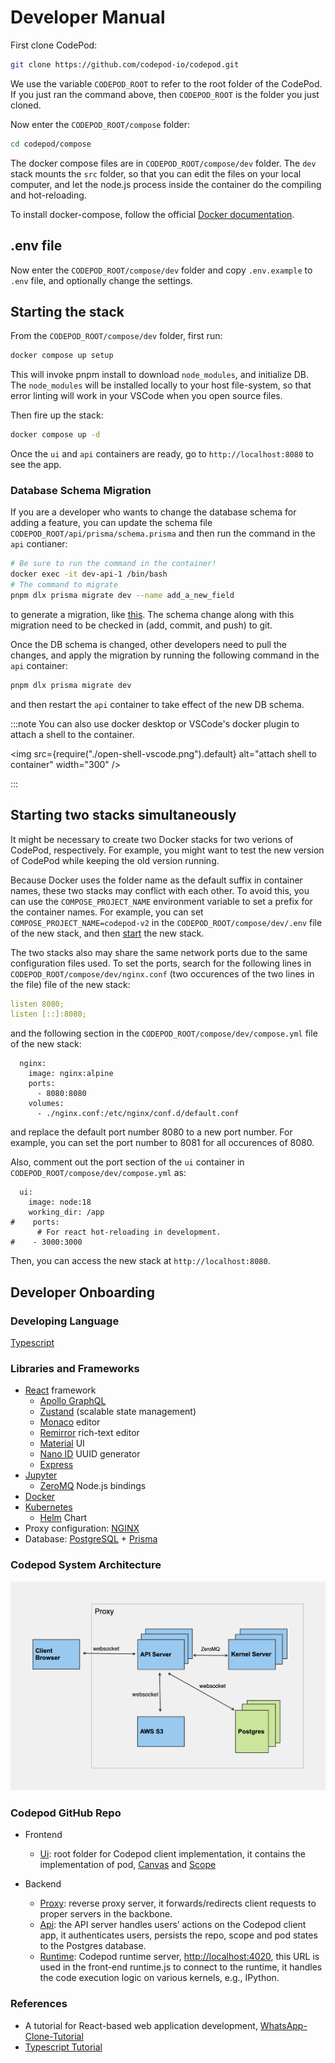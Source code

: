 # Developer Manual

First clone CodePod:

```bash
git clone https://github.com/codepod-io/codepod.git
```

We use the variable `CODEPOD_ROOT` to refer to the root folder of the CodePod.
If you just ran the command above, then `CODEPOD_ROOT` is the folder you just cloned.

Now enter the `CODEPOD_ROOT/compose` folder:

```bash
cd codepod/compose
```

The docker compose files are in `CODEPOD_ROOT/compose/dev` folder. The `dev` stack mounts the
`src` folder, so that you can edit the files on your local computer, and let the
node.js process inside the container do the compiling and hot-reloading.

To install docker-compose, follow the official [Docker documentation](https://docs.docker.com/compose/install/linux/).

## .env file

Now enter the `CODEPOD_ROOT/compose/dev` folder and copy `.env.example` to `.env` file, and optionally change the settings.

## Starting the stack

From the `CODEPOD_ROOT/compose/dev` folder, first run:

```bash
docker compose up setup
```

This will invoke pnpm install to download `node_modules`, and initialize DB. The
`node_modules` will be installed locally to your host file-system, so that
error linting will work in your VSCode when you open source files.

Then fire up the stack:

```bash
docker compose up -d
```

Once the `ui` and `api` containers are ready, go to `http://localhost:8080` to
see the app.

### Database Schema Migration

If you are a developer who wants to change the database schema for adding a feature, you can update the schema file `CODEPOD_ROOT/api/prisma/schema.prisma` and then run the command in the `api` contianer:

```bash
# Be sure to run the command in the container!
docker exec -it dev-api-1 /bin/bash
# The command to migrate
pnpm dlx prisma migrate dev --name add_a_new_field
```

to generate a migration, like [this](https://github.com/codepod-io/codepod/blob/main/api/prisma/migrations/20230223102734_add_updated_at/migration.sql).
The schema change along with this migration need to be checked in (add, commit, and push) to git.

Once the DB schema is changed, other developers need to pull the changes, and
apply the migration by running the following command in the `api` container:

```bash
pnpm dlx prisma migrate dev
```

and then restart the `api` container to take effect of the new DB schema.

:::note
You can also use docker desktop or VSCode's docker plugin to attach a shell to the container.

<img src={require("./open-shell-vscode.png").default} alt="attach shell to container" width="300" />

:::

## Starting two stacks simultaneously

It might be necessary to create two Docker stacks for two verions of CodePod, respectively. For example, you might want to test the new version of CodePod while keeping the old version running.

Because Docker uses the folder name as the default suffix in container names, these two stacks may conflict with each other. To avoid this, you can use the `COMPOSE_PROJECT_NAME` environment variable to set a prefix for the container names. For example, you can set `COMPOSE_PROJECT_NAME=codepod-v2` in the `CODEPOD_ROOT/compose/dev/.env` file of the new stack, and then [start](#starting-the-stack) the new stack.

The two stacks also may share the same network ports due to the same configuration files used. To set the ports, search for the following lines in `CODEPOD_ROOT/compose/dev/nginx.conf` (two occurences of the two lines in the file) file of the new stack:

```yaml
listen 8080;
listen [::]:8080;
```

and the following section in the `CODEPOD_ROOT/compose/dev/compose.yml` file of the new stack:

```
  nginx:
    image: nginx:alpine
    ports:
      - 8080:8080
    volumes:
      - ./nginx.conf:/etc/nginx/conf.d/default.conf
```

and replace the default port number 8080 to a new port number. For example, you can set the port number to 8081 for all occurences of 8080.

Also, comment out the port section of the `ui` container in `CODEPOD_ROOT/compose/dev/compose.yml` as:

```
  ui:
    image: node:18
    working_dir: /app
#    ports:
      # For react hot-reloading in development.
#    - 3000:3000
```

Then, you can access the new stack at `http://localhost:8080`.

## Developer Onboarding

### Developing Language

[Typescript](https://github.com/microsoft/TypeScript)

### Libraries and Frameworks

- [React](https://react.dev/) framework
  - [Apollo GraphQL](https://www.apollographql.com/)
  - [Zustand](https://docs.pmnd.rs/zustand/getting-started/introduction) (scalable state management)
  - [Monaco](https://github.com/microsoft/monaco-editor) editor
  - [Remirror](https://github.com/remirror/remirror) rich-text editor
  - [Material](https://mui.com/core/) UI
  - [Nano ID](https://github.com/ai/nanoid/blob/HEAD/README.zh-CN.md) UUID generator
  - [Express](https://expressjs.com/)
- [Jupyter](https://jupyter-client.readthedocs.io/en/stable/messaging.html)
  - [ZeroMQ](https://github.com/zeromq/zeromq.js) Node.js bindings
- [Docker](https://docs.docker.com/compose/compose-file/)
- [Kubernetes](https://kubernetes.io/docs/concepts/overview/)
  - [Helm](https://github.com/helm/helm) Chart
- Proxy configuration: [NGINX](https://github.com/nginx/nginx)
- Database: [PostgreSQL](https://www.postgresql.org/) + [Prisma](https://github.com/prisma/prisma)

### Codepod System Architecture

![System arch](./Codepod_system_arch.png)

### Codepod GitHub Repo

- Frontend

  - [Ui](https://github.com/codepod-io/codepod/tree/main/ui): root folder for Codepod client implementation, it contains the implementation of pod, [Canvas](https://github.com/codepod-io/codepod/blob/main/ui/src/components/Canvas.tsx) and [Scope](https://github.com/codepod-io/codepod/blob/main/ui/src/components/nodes/Scope.tsx)

- Backend
  - [Proxy](https://github.com/codepod-io/codepod/tree/main/proxy): reverse proxy server, it forwards/redirects client requests to proper servers in the backbone.
  - [Api](https://github.com/codepod-io/codepod/tree/main/api): the API server handles users’ actions on the Codepod client app, it authenticates users, persists the repo, scope and pod states to the Postgres database.
  - [Runtime](https://github.com/codepod-io/codepod/tree/main/runtime): Codepod runtime server, <http://localhost:4020>, this URL is used in the front-end runtime.js to connect to the runtime, it handles the code execution logic on various kernels, e.g., IPython.

### References

- A tutorial for React-based web application development, [WhatsApp-Clone-Tutorial](https://www.tortilla.academy/Urigo/WhatsApp-Clone-Tutorial/master/next/step/0)
- [Typescript Tutorial](https://github.com/xcatliu/typescript-tutorial)
